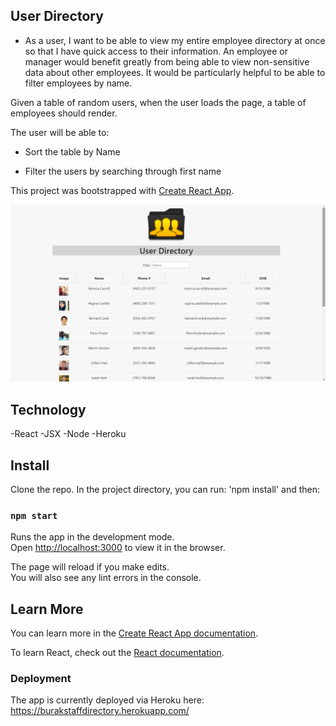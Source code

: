 ## User Directory

* As a user, I want to be able to view my entire employee directory at once so that I have quick access to their information.
An employee or manager would benefit greatly from being able to view non-sensitive data about other employees. It would be particularly helpful to be able to filter employees by name.

Given a table of random users, when the user loads the page, a table of employees should render. 

The user will be able to:

  * Sort the table by Name

  * Filter the users by searching through first name

This project was bootstrapped with [Create React App](https://github.com/facebook/create-react-app).

![Example profile](./example.png)

## Technology

-React
-JSX
-Node
-Heroku

## Install

Clone the repo.
In the project directory, you can run: 'npm install' and then:

### `npm start`

Runs the app in the development mode.<br />
Open [http://localhost:3000](http://localhost:3000) to view it in the browser.

The page will reload if you make edits.<br />
You will also see any lint errors in the console.


## Learn More

You can learn more in the [Create React App documentation](https://facebook.github.io/create-react-app/docs/getting-started).

To learn React, check out the [React documentation](https://reactjs.org/).


### Deployment

The app is currently deployed via Heroku here: https://burakstaffdirectory.herokuapp.com/
